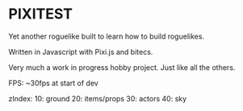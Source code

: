# PIXITEST

Yet another roguelike built to learn how to build roguelikes.

Written in Javascript with Pixi.js and bitecs.

Very much a work in progress hobby project. Just like all the others.

FPS:
~30fps at start of dev

zIndex:
10: ground
20: items/props
30: actors
40: sky
